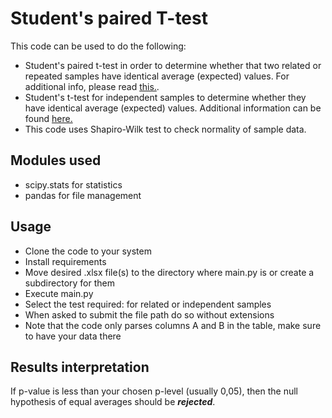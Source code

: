 # Student's paired T-test
This code can be used to do the following: 
- Student's paired t-test in order to determine whether that two related or repeated samples have identical average (expected) values.
For additional info, please read [this.](https://docs.scipy.org/doc/scipy/reference/generated/scipy.stats.ttest_rel.html). 
- Student's t-test for independent samples to determine whether they have identical average (expected) values. Additional information can be found [here.](https://docs.scipy.org/doc/scipy/reference/generated/scipy.stats.ttest_ind.html)
- This code uses Shapiro-Wilk test to check normality of sample data.

## Modules used
- scipy.stats for statistics
- pandas for file management 

## Usage
- Clone the code to your system
- Install requirements
- Move desired .xlsx file(s) to the directory where main.py is or create a subdirectory for them
- Execute main.py 
- Select the test required: for related or independent samples
- When asked to submit the file path do so without extensions
- Note that the code only parses columns A and B in the table, make sure to have your data there

## Results interpretation
If p-value is less than your chosen p-level (usually 0,05), then the null hypothesis of equal averages should be ***rejected***.
